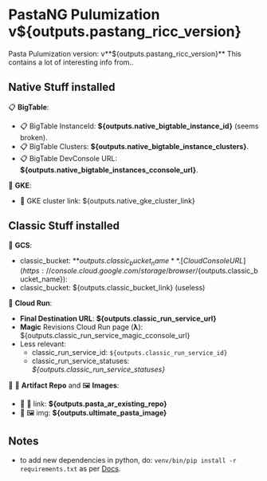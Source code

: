 # PastaNG Pulumization v${outputs.pastang_ricc_version}

Pasta Pulumization version: v**${outputs.pastang_ricc_version}**
This contains a lot of interesting info from..

## Native Stuff installed

📋 **BigTable**:

* 📋 BigTable InstanceId: **${outputs.native_bigtable_instance_id}** (seems broken).
* 📋 BigTable Clusters: **${outputs.native_bigtable_instance_clusters}**.
* 📋 BigTable DevConsole URL: **${outputs.native_bigtable_instances_cconsole_url}**.

🌃 **GKE**:

* 🌃 GKE cluster link: ${outputs.native_gke_cluster_link}

## Classic Stuff installed

🔋 **GCS**:

* classic_bucket: **${outputs.classic_bucket_name}**. [CloudConsoleURL](https://console.cloud.google.com/storage/browser/${outputs.classic_bucket_name}):
* classic_bucket: ${outputs.classic_bucket_link} (useless)

🏃 **Cloud Run**:

* **Final Destination URL**: **${outputs.classic_run_service_url}**
* **Magic** Revisions Cloud Run page (**λ**): ${outputs.classic_run_service_magic_cconsole_url}
* Less relevant:
    * classic_run_service_id: `${outputs.classic_run_service_id}`
    * classic_run_service_statuses: *${outputs.classic_run_service_statuses}*

🍝 🔋 **Artifact Repo** and 🖼️ **Images**:

* 🍝 🔋 link: **${outputs.pasta_ar_existing_repo}**
* 🍝 🖼️ img: **${outputs.ultimate_pasta_image}**

## Notes

* to add new dependencies in python, do: `venv/bin/pip install -r requirements.txt` as per [Docs](https://www.pulumi.com/docs/intro/languages/python/).
